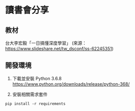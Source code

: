 # 讀書會分享

## 教材
台大李宏毅「一日搞懂深度學習」
(來源：https://www.slideshare.net/tw_dsconf/ss-62245351)



## 開發環境
1. 下載並安裝 Python 3.6.8 
https://www.python.org/downloads/release/python-368/

2. 安裝相關需求套件
```
pip install -r requirements
```


